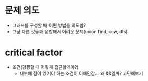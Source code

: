 # 문제 의도
* 그래프를 구성할 때 어떤 방법을 의도함?
* 그냥 다른 것들과 융합돼서 어려운 문제(union find, ccw, dfs)

# critical factor
* 조건(평행할 때 어떻게 접근할거야?)
  * 내부에 점이 있어야 하는 조건이 이해안감... 왜 &&일까? 고민해보기
